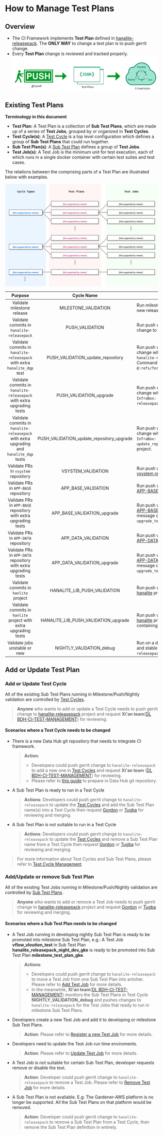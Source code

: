 # How to Manage Test Plans

## Overview

- The CI Framework implements **Test Plan** defined in [hanalite-releasepack](https://git.wdf.sap.corp/plugins/gitiles/hanalite-releasepack/). The __ONLY WAY__  to change a test plan is to push gerrit change.
- Every **Test Plan** change is reviewed and tracked properly.
![Test Plan Drive](Image/TestPlan/TestPlanProcess.png)


## Existing Test Plans

**Terminology in this document**
- **Test Plan**: A Test Plan is a collection of **Sub Test Plans**, which are made up of a series of **Test Jobs**, grouped by or organized in **Test Cycles**.
- **Test Cycle(s)**: A [Test Cycle](https://git.wdf.sap.corp/plugins/gitiles/hanalite-releasepack/+/master/TestCycleConfiguration/TestCycle.json) is a top level configuration which defines a group of **Sub Test Plans** that could run together.
- **Sub Test Plan(s)**: A [Sub Test Plan](https://git.wdf.sap.corp/plugins/gitiles/hanalite-releasepack/+/refs/heads/master/TestCycleConfiguration/TestPlans.json) defines a group of **Test Jobs**.
- **Test Job(s)**: A Test Job is the minimum unit for test execution, each of which runs in a single docker container with certain test suites and test cases.

The relations between the comprising parts of a Test Plan are illustrated below with examples.

![Test Plan Structure](Image/TestPlan/TestCycles.svg "Test Plan Structure")

|      Purpose               |      Cycle Name          |                  Triggering Condition                    |
|:---------------------------------------------:|:------------------------:|---------------------------------------------------------------------------|
|     Validate milestone release   | MILESTONE_VALIDATION     | Run milestone validation when there is a new release on [artifactory](https://int.repositories.cloud.sap/artifactory/build-milestones/com/sap/datahub/SAPDataHub/)   |
|     Validate commits in `hanalite-releasepack`       | PUSH_VALIDATION          | Run push validation when there is a gerrit change to `hanalite-releasepack` project  |
|     Validate commits in `hanalite-releasepack` with extra `hanalite_dqp` test               | PUSH_VALIDATION_update_repository     | Run push validation when there is a gerrit change with `update_repository` topic to `hanalite-releasepack` project. <br/>Command example: ```git push origin @:refs/for/master%topic=update_repository``` |
|     Validate commits in `hanalite-releasepack` with extra upgrading tests      | PUSH_VALIDATION_upgrade     | Run push validation when there is a gerrit change with a commit message containing `InfraBox: upgrade_test` to `hanalite-releasepack` project.  |
|     Validate commits in `hanalite-releasepack` with extra upgrading and `hanalite_dqp` tests                 | PUSH_VALIDATION_update_repository_upgrade     | Run push validation when there is a gerrit change with a commit message containing `InfraBox: upgrade_test` and a topic of `update_repository` to `hanalite-releasepack` project.  |
|     Validate PRs in `vsystem` repository            | VSYSTEM_VALIDATION     | Run push validation when there is PR in [vsystem repository](https://github.wdf.sap.corp/velocity/vsystem)  |
|     Validate PRs in `APP-BASE` repository               | APP_BASE_VALIDATION    | Run push validation when there is PR in [APP-BASE repository](https://github.wdf.sap.corp/bdh/datahub-app-base)  |
|      Validate PRs in `APP-BASE` repository with extra upgrading tests               | APP_BASE_VALIDATION_upgrade    | Run push validation when there is PR in [APP-BASE repository](https://github.wdf.sap.corp/bdh/datahub-app-base) with a commit message containing `InfraBox: upgrade_test` |
|     Validate PRs in `APP-DATA` repository               | APP_DATA_VALIDATION    | Run push validation when there is PR in [APP-DATA repository](https://github.wdf.sap.corp/bdh/datahub-app-data)  |
|      Validate PRs in `APP-DATA` repository with extra upgrading tests               | APP_DATA_VALIDATION_upgrade    | Run push validation when there is PR in [APP-DATA repository](https://github.wdf.sap.corp/bdh/datahub-app-data) with a commit message containing `InfraBox: upgrade_test` |
|      Validate commits in `hanlite` project           | HANALITE_LIB_PUSH_VALIDATION    | Run push validation when there is change to  [hanalite](https://git.wdf.sap.corp/plugins/gitiles/hanalite) project.|
|      Validate commits in `hanlite` project with extra upgrading tests              | HANALITE_LIB_PUSH_VALIDATION_upgrade    | Run push validation when there is change to [hanalite](https://git.wdf.sap.corp/plugins/gitiles/hanalite) project with a commit message containing `InfraBox: upgrade_test` |
|      Validate jobs unstable or new              | NIGHTLY_VALIDATION_debug    | Run on a daily basis against both master and stable branches of `hanalite-releasepack`  |

## Add or Update Test Plan
### Add or Update Test Cycle

All of the existing Sub Test Plans running in Milestone/Push/Nightly validation are controlled by [Test Cycles](https://git.wdf.sap.corp/plugins/gitiles/hanalite-releasepack/+/master/TestCycleConfiguration/TestCycle.json).

> **Anyone** who wants to add or update a Test Cycle needs to push gerrit change to [hanalite-releasepack](https://git.wdf.sap.corp/plugins/gitiles/hanalite-releasepack/) project and request **Xi'an team**([DL BDH-CI-TEST-MANAGEMENT](mailto:DL_5D312A41FFBDC902798EEC25@global.corp.sap)) for reviewing.

#### Scenarios where a Test Cycle needs to be changed

- There is a new Data Hub git repository that needs to integrate CI framework.
  > **Action**:
  > - Developers could push gerrit change to `hanalite-releasepack` to add a new one in [Test Cycles](https://git.wdf.sap.corp/plugins/gitiles/hanalite-releasepack/+/master/TestCycleConfiguration/TestCycle.json) and request **Xi'an team** ([DL BDH-CI-TEST-MANAGEMENT](mailto:DL_5D312A41FFBDC902798EEC25@global.corp.sap)) for reviewing.
  > - Please refer to [this guide](https://github.wdf.sap.corp/bdh/bdh-infra-tools/blob/add-more-odtem-doc/hera/docs/test_integration_guide/InjectYourOwnChange.md) to prepare in Data Hub git repository.

- A Sub Test Plan is ready to run in a Test Cycle
  > **Actions**: Developers could push gerrit change to `hanalite-releasepack` to update the [Test Cycles](https://git.wdf.sap.corp/plugins/gitiles/hanalite-releasepack/+/master/TestCycleConfiguration/TestCycle.json) and add the Sub Test Plan name(s) into a Test Cycle then request [Gordon](gordon.gaumnitz@sap.com) or [Tugba](tugba.bodrumlu@sap.com) for reviewing and merging.

- A Sub Test Plan is not suitable to run in a Test Cycle
  > **Actions**: Developers could push gerrit change to `hanalite-releasepack` to update the [Test Cycles](https://git.wdf.sap.corp/plugins/gitiles/hanalite-releasepack/+/master/TestCycleConfiguration/TestCycle.json) and remove a Sub Test Plan name from a Test Cycle then request [Gordon](gordon.gaumnitz@sap.com) or [Tugba](tugba.bodrumlu@sap.com) for reviewing and merging.

> For more information about Test Cycles and Sub Test Plans, please refer to [Test Cycle Management](https://git.wdf.sap.corp/plugins/gitiles/hanalite-releasepack/+/master/TestCycleConfiguration/ReadMe.md)

### Add/Update or remove Sub Test Plan

All of the existing Test Jobs running in Milestone/Push/Nightly validation are controlled by [Sub Test Plans](https://git.wdf.sap.corp/plugins/gitiles/hanalite-releasepack/+/master/TestCycleConfiguration/TestPlans.json). 

> **Anyone** who wants to add or remove a Test Job needs to push gerrit change to [hanalite-releasepack](https://git.wdf.sap.corp/plugins/gitiles/hanalite-releasepack/) project and request [Gordon](gordon.gaumnitz@sap.com) or [Tugba](tugba.bodrumlu@sap.com) for reviewing and merging.

#### Scenarios where a Sub Test Plan needs to be changed

- A Test Job running in developing nightly Sub Test Plan is ready to be promoted into milestone Sub Test Plan, e.g.: A Test Job **vflow_vloution_test** in Sub Test Plan **hanalite_releasepack_night_dev_gke** is ready to be promoted into Sub Test Plan **milestone_test_plan_gke**.
  > **Actions**: 
  > - Developers could push gerrit change to `hanalite-releasepack` to move a Test Job from one Sub Test Plan into antoher. Please refer to [Add Test Job](ResourceDoc/Test-Plan-Operations.md) for more details.
  > - In the meanwhile, **Xi'an team**([DL BDH-CI-TEST-MANAGEMENT](mailto:DL_5D312A41FFBDC902798EEC25@global.corp.sap)) monitors the Sub Test Plans in Test Cycle **NIGHTLY_VALIDATION_debug** and pushes changes to `hanalite-releasepack` for the Test Jobs that ready to run in milestone Sub Test Plans.

- Developers create a new Test Job and add it to developing or milestone Sub Test Plans.
  > **Action**: Please refer to [Register a new Test Job](ResourceDoc/Test-Plan-Operations.md) for more details.

- Developers need to update the Test Job run time enviroments. 
  > **Action**: Please refer to [Update Test Job](ResourceDoc/Test-Plan-Operations.md) for more details.

- A Test Job is not suitable for certain Sub Test Plan, developer requests remove or disable the test.
  > **Action**: Developer could push gerrit change to `hanalite-releasepack` to remove a Test Job. Please refer to [Remove Test Job](ResourceDoc/Test-Plan-Operations.md) for more details.

- A Sub Test Plan is not avaliable.
  E.g: The Gardener-AWS platform is no longer be supported. All the Sub Test Plans on that platform would be removed.
  > **Action**: Developer could push gerrit change to `hanalite-releasepack` to remove a Sub Test Plan from a Test Cycle, then remove the Sub Test Plan definition in entirely.
